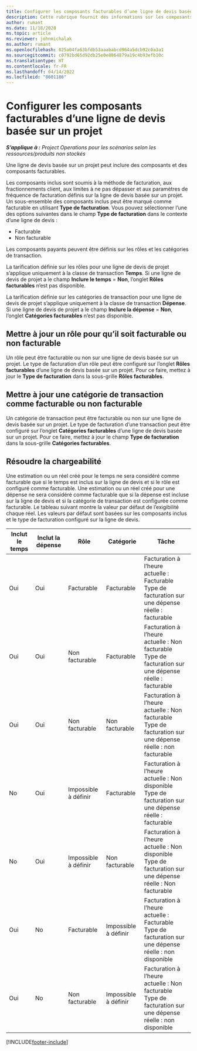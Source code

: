 ```yaml
---
title: Configurer les composants facturables d’une ligne de devis basée sur un projet
description: Cette rubrique fournit des informations sur les composants inclus, facturables et non facturables sur les lignes de devis basées sur un projet.
author: rumant
ms.date: 11/18/2020
ms.topic: article
ms.reviewer: johnmichalak
ms.author: rumant
ms.openlocfilehash: 025a04fa63bfdb53aaababcd964a5dcb92c0a3a1
ms.sourcegitcommit: c0792bd65d92db25e0e8864879a19c4b93efb10c
ms.translationtype: HT
ms.contentlocale: fr-FR
ms.lasthandoff: 04/14/2022
ms.locfileid: "8601186"
---
```

# <a name="configure-the-chargeable-components-of-a-project-based-quote-line"></a>Configurer les composants facturables d’une ligne de devis basée sur un projet

_**S’applique à :** Project Operations pour les scénarios selon les ressources/produits non stockés_

Une ligne de devis basée sur un projet peut inclure des composants et des composants facturables.

Les composants inclus sont soumis à la méthode de facturation, aux fractionnements client, aux limites à ne pas dépasser et aux paramètres de fréquence de facturation définis sur la ligne de devis basée sur un projet.
Un sous-ensemble des composants inclus peut être marqué comme facturable en utilisant **Type de facturation**. Vous pouvez sélectionner l’une des options suivantes dans le champ **Type de facturation** dans le contexte d’une ligne de devis :

   - Facturable
   - Non facturable

Les composants payants peuvent être définis sur les rôles et les catégories de transaction.

La tarification définie sur les rôles pour une ligne de devis de projet s’applique uniquement à la classe de transaction **Temps**. Si une ligne de devis de projet a le champ **Inclure le temps** = **Non**, l’onglet **Rôles facturables** n’est pas disponible.

La tarification définie sur les catégories de transaction pour une ligne de devis de projet s’applique uniquement à la classe de transaction **Dépense**. Si une ligne de devis de projet a le champ **Inclure la dépense** = **Non**, l’onglet **Catégories facturables** n’est pas disponible.

## <a name="update-a-role-to-be-chargeable-or-non-chargeable"></a>Mettre à jour un rôle pour qu’il soit facturable ou non facturable
Un rôle peut être facturable ou non sur une ligne de devis basée sur un projet. Le type de facturation d’un rôle peut être configuré sur l’onglet **Rôles facturables** d’une ligne de devis basée sur un projet. Pour ce faire, mettez à jour le **Type de facturation** dans la sous-grille **Rôles facturables**. 

## <a name="update-a-transaction-category-to-be-chargeable-or-non-chargeable"></a>Mettre à jour une catégorie de transaction comme facturable ou non facturable
Un catégorie de transaction peut être facturable ou non sur une ligne de devis basée sur un projet. Le type de facturation d’une transaction peut être configuré sur l’onglet **Catégories facturables** d’une ligne de devis basée sur un projet. Pour ce faire, mettez à jour le champ **Type de facturation** dans la sous-grille **Catégories facturables**. 

## <a name="resolve-chargeability"></a>Résoudre la chargeabilité

Une estimation ou un réel créé pour le temps ne sera considéré comme facturable que si le temps est inclus sur la ligne de devis et si le rôle est configuré comme facturable.
Une estimation ou un réel créé pour une dépense ne sera considéré comme facturable que si la dépense est incluse sur la ligne de devis et si la catégorie de transaction est configurée comme facturable. Le tableau suivant montre la valeur par défaut de l’exigibilité chaque réel. Les valeurs par défaut sont basées sur les composants inclus et le type de facturation configuré sur la ligne de devis.

| Inclut le temps | Inclut la dépense | Rôle | Catégorie | Tâche |
| --- | --- | --- | --- | --- |
| Oui | Oui | Facturable | Facturable | Facturation à l’heure actuelle : Facturable </br>Type de facturation sur une dépense réelle : facturable |
| Oui | Oui | Non facturable | Facturable | Facturation à l’heure actuelle : Non facturable </br>Type de facturation sur une dépense réelle : facturable |
| Oui | Oui | Non facturable | Non facturable | Facturation à l’heure actuelle : Non facturable </br>Type de facturation sur une dépense réelle : non facturable |
| No | Oui | Impossible à définir | Facturable | Facturation à l’heure actuelle : Non disponible </br>Type de facturation sur une dépense réelle : facturable |
| No | Oui | Impossible à définir | Non facturable | Facturation à l’heure actuelle : Non disponible </br>Type de facturation sur une dépense réelle : Non facturable |
| Oui | No | Facturable | Impossible à définir | Facturation à l’heure actuelle : Facturable </br>Type de facturation sur une dépense réelle : non disponible |
| Oui | No | Non facturable | Impossible à définir | Facturation à l’heure actuelle : Non facturable </br> Type de facturation sur une dépense réelle : non disponible |


[!INCLUDE[footer-include](../includes/footer-banner.md)]